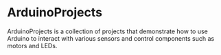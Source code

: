 # ArduinoProjects
ArduinoProjects is a collection of projects that demonstrate how to use Arduino to interact with various sensors and control components such as motors and LEDs.
